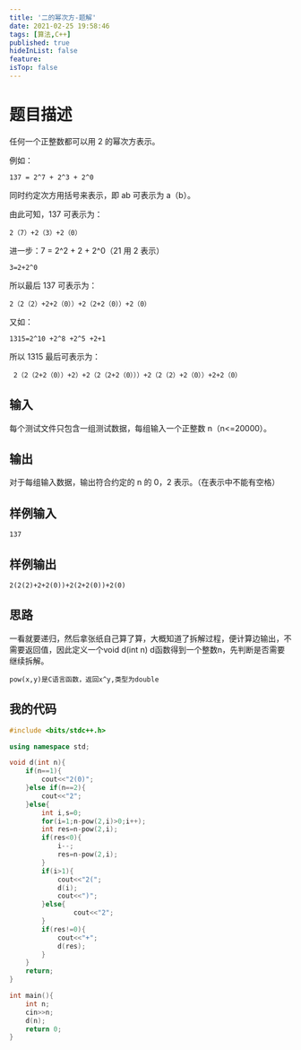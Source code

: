 ```yaml
---
title: '二的幂次方-题解'
date: 2021-02-25 19:58:46
tags: [算法,C++]
published: true
hideInList: false
feature: 
isTop: false
---
```


# 题目描述

任何一个正整数都可以用 2 的幂次方表示。

例如：

    137 = 2^7 + 2^3 + 2^0
<!--more-->
同时约定次方用括号来表示，即 ab 可表示为 a（b）。

由此可知，137 可表示为：

    2（7）+2（3）+2（0）

进一步：7 = 2^2 + 2 + 2^0（21 用 2 表示）

    3=2+2^0

所以最后 137 可表示为：

    2（2（2）+2+2（0））+2（2+2（0））+2（0）

又如：

    1315=2^10 +2^8 +2^5 +2+1

所以 1315 最后可表示为：

     2（2（2+2（0））+2）+2（2（2+2（0）））+2（2（2）+2（0））+2+2（0）

## 输入
每个测试文件只包含一组测试数据，每组输入一个正整数 n（n<=20000）。

## 输出
对于每组输入数据，输出符合约定的 n 的 0，2 表示。（在表示中不能有空格）

## 样例输入
    137

## 样例输出
    2(2(2)+2+2(0))+2(2+2(0))+2(0)

## 思路
一看就要递归，然后拿张纸自己算了算，大概知道了拆解过程，便计算边输出，不需要返回值，因此定义一个void d(int n)
d函数得到一个整数n，先判断是否需要继续拆解。

    pow(x,y)是C语言函数，返回x^y,类型为double


## 我的代码

```cpp
#include <bits/stdc++.h>

using namespace std;

void d(int n){
    if(n==1){
        cout<<"2(0)";
    }else if(n==2){
        cout<<"2";
    }else{
        int i,s=0;
        for(i=1;n-pow(2,i)>0;i++);
        int res=n-pow(2,i);
        if(res<0){
            i--;
            res=n-pow(2,i);
        }
        if(i>1){
            cout<<"2(";
            d(i);
            cout<<")";
        }else{
                cout<<"2";
        }
        if(res!=0){
            cout<<"+";
            d(res);
        }
    }
    return;
}

int main(){
    int n;
    cin>>n;
    d(n);
    return 0;
}
```
